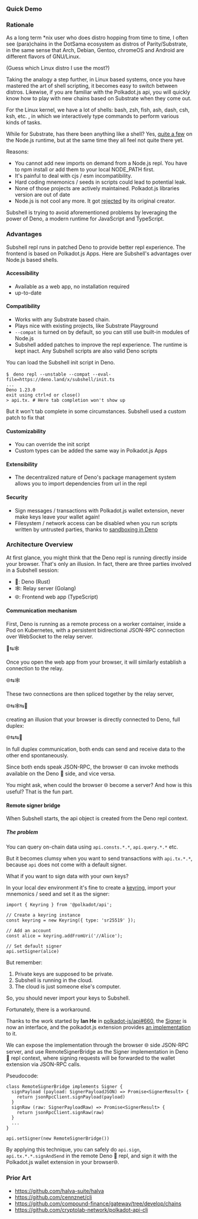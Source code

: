 
### Quick Demo

### Rationale

As a long term *nix user who does distro hopping from time to time, I often see (para)chains in the DotSama ecosystem as distros of Parity/Substrate, in the same sense that Arch, Debian, Gentoo, chromeOS and Android are different flavors of GNU/Linux.

(Guess which Linux distro I use the most?)

Taking the analogy a step further, in Linux based systems, once you have mastered the art of shell scripting, it becomes easy to switch between distros. Likewise, if you are familiar with the Polkadot.js api, you will quickly know how to play with new chains based on Substrate when they come out.

For the Linux kernel, we have a lot of shells: bash, zsh, fish, ash, dash, csh, ksh, etc. , in which we interactively type commands to perform various kinds of tasks.

While for Substrate, has there been anything like a shell? Yes, [quite a few](#Prior-Art) on the Node.js runtime, but at the same time they all feel not quite there yet.

Reasons:

- You cannot add new imports on demand from a Node.js repl. You have to npm install or add them to your local NODE_PATH first.
- It's painful to deal with cjs / esm incompatibility.
- Hard coding mnemonics / seeds in scripts could lead to potential leak. 
- None of those projects are actively maintained. Polkadot.js libraries version are out of date
- Node.js is not cool any more. It got [rejected](https://medium.com/@imior/10-things-i-regret-about-node-js-ryan-dahl-2ba71ff6b4dc) by its original creator.

Subshell is trying to avoid aforementioned problems by leveraging the power of Deno, a modern runtime for JavaScript and TypeScript.

### Advantages

Subshell repl runs in patched Deno to provide better repl experience. The frontend is based on Polkadot.js Apps. Here are Subshell's advantages over Node.js based shells.

#### Accessibility
- Available as a web app, no installation required
- up-to-date

#### Compatibility

- Works with any Substrate based chain.
- Plays nice with existing projects, like Substrate Playground
- `--compat` is turned on by default, so you can still use built-in modules of Node.js
- Subshell added patches to improve the repl experience. The runtime is kept inact. Any Subshell scripts are also valid Deno scripts

You can load the Subshell init script in Deno. 

```
$　deno repl --unstable --compat --eval-file=https://deno.land/x/subshell/init.ts
...
Deno 1.23.0
exit using ctrl+d or close()
> api.tx. # Here tab completion won't show up
```
But it won't tab complete in some circumstances. Subshell used a custom patch to fix that

#### Customizability

- You can override the init script
-  Custom types can be added the same way in Polkadot.js Apps

#### Extensibility

- The decentralized nature of Deno's package management system allows you to import dependencies from url in the repl

#### Security
- Sign messages / transactions with Polkadot.js wallet extension, never make keys leave your wallet again!
- Filesystem / network access can be disabled when you run scripts written by untrusted parties, thanks to [sandboxing in Deno](https://medium.com/deno-the-complete-reference/sandboxing-in-deno-b3d514d88b63)


### Architecture Overview

At first glance, you might think that the Deno repl is running directly inside your browser. That's only an illusion. In fact, there are three parties involved in a Subshell session:

- 🦕: Deno (Rust)
- 🕸️: Relay server (Golang)
- 🌐: Frontend web app (TypeScript)

#### Communication mechanism

First, Deno is running as a remote process on a worker container, inside a Pod on Kubernetes, with a persistent bidirectional JSON-RPC connection over WebSocket to the relay server.

🦕⇆🕸️
 
Once you open the web app from your browser, it will similarly establish a connection to the relay.

🌐⇆🕸️

These two connections are then spliced together by the relay server,

🌐⇆🕸️⇆🦕

creating an illusion that your browser is directly connected to Deno, full duplex:

🌐⇆⇆🦕

In full duplex communication, both ends can send and receive data to the other end spontaneously.

Since both ends speak JSON-RPC, the browser 🌐 can invoke methods available on the Deno 🦕 side, and vice versa.

You might ask, when could the browser 🌐 become a server? And how is this useful? That is the fun part.

#### Remote signer bridge

When Subshell starts, the api object is created from the Deno repl context.

##### The problem

You can query on-chain data using `api.consts.*.*`, `api.query.*.*` etc.

But it becomes clumsy when you want to send transactions with `api.tx.*.*`, because `api` does not come with a default signer.

What if you want to sign data with your own keys?

In your local dev environment it's fine to create a [keyring](https://polkadot.js.org/docs/api/start/keyring/), import your mnemonics / seed and set it as the signer:

```
import { Keyring } from '@polkadot/api';

// Create a keyring instance
const keyring = new Keyring({ type: 'sr25519' });

// Add an account
const alice = keyring.addFromUri('//Alice');

// Set default signer
api.setSigner(alice)
```
But remember:

1. Private keys are supposed to be private.
2. Subshell is running in the cloud.
3. The cloud is just someone else's computer.

So, you should never import your keys to Subshell.

Fortunately, there is a workaround.

Thanks to the work started by __Ian He__ in [polkadot-js/api#660](https://github.com/polkadot-js/api/issues/660), the [Signer](https://github.com/polkadot-js/api/blob/977eb3f9ecb8a2fb57b46b7da7f797b56a9e8bf2/packages/types/src/types/extrinsic.ts#L135-L150) is now an interface, and the polkadot.js extension provides [an implementation](https://github.com/polkadot-js/extension/blob/b858f6eee12a42f570da2e0ee9b5e8f644a4494b/packages/extension-base/src/page/Signer.ts#L12-L45) to it.

We can expose the implementation through the browser 🌐 side JSON-RPC server, and use RemoteSignerBridge as the Signer implementation in Deno 🦕 repl context, where signing requests will be forwarded to the wallet extension via JSON-RPC calls. 

Pseudocode:

```
class RemoteSignerBridge implements Signer {
  signPayload (payload: SignerPayloadJSON) => Promise<SignerResult> {
    return jsonRpcClient.signPayload(payload)
  }
  signRaw (raw: SignerPayloadRaw) => Promise<SignerResult> {
    return jsonRpcClient.signRaw(raw)
  }
  ...
}

api.setSigner(new RemoteSignerBridge())
```

By applying this technique, you can safely do `api.sign`, `api.tx.*.*.signAndSend` in the remote Deno 🦕 repl, and sign it with the Polkadot.js wallet extension in your browser🌐.

### Prior Art

- https://github.com/halva-suite/halva
- https://github.com/cennznet/cli
- https://github.com/compound-finance/gateway/tree/develop/chains
- https://github.com/cryptolab-network/polkadot-api-cli
